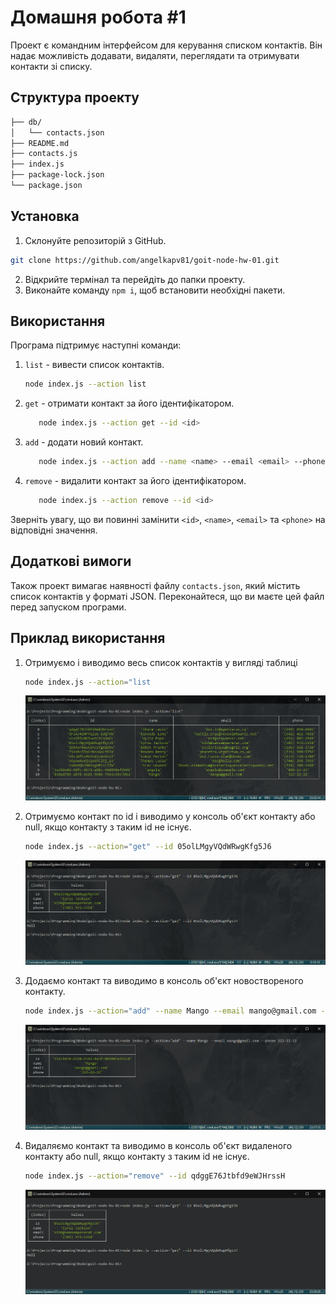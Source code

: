 # Домашня робота #1

Проект є командним інтерфейсом для керування списком контактів. Він надає можливість додавати, видаляти, переглядати та отримувати контакти зі списку.

## Структура проекту

```bash
├── db/
│   └── contacts.json
├── README.md
├── contacts.js
├── index.js
├── package-lock.json
└── package.json
```

## Установка

1. Склонуйте репозиторій з GitHub.
   
```bash
git clone https://github.com/angelkapv81/goit-node-hw-01.git
```

2. Відкрийте термінал та перейдіть до папки проекту.
3. Виконайте команду `npm i`, щоб встановити необхідні пакети.

## Використання

Програма підтримує наступні команди:

1. `list` - вивести список контактів.

    ```bash
    node index.js --action list
    ```

2. `get` - отримати контакт за його ідентифікатором.

    ```bash
       node index.js --action get --id <id>
    ```

3. `add` - додати новий контакт.

    ```bash
       node index.js --action add --name <name> --email <email> --phone <phone>
    ```

4. `remove` - видалити контакт за його ідентифікатором.

    ```bash
       node index.js --action remove --id <id>
    ```

Зверніть увагу, що ви повинні замінити `<id>`, `<name>`, `<email>` та `<phone>` на відповідні значення.

## Додаткові вимоги

Також проект вимагає наявності файлу `contacts.json`, який містить список контактів у форматі JSON. Переконайтеся, що ви маєте цей файл перед запуском програми.

## Приклад використання

1. Отримуємо і виводимо весь список контактів у вигляді таблиці

    ```bash
    node index.js --action="list
    ```

    ![list](./pictures/list.png)

2. Отримуємо контакт по id і виводимо у консоль об'єкт контакту або null, якщо контакту з таким id не існує.

    ```bash
    node index.js --action="get" --id 05olLMgyVQdWRwgKfg5J6
    ```

    ![get](./pictures/get.png)

3. Додаємо контакт та виводимо в консоль об'єкт новоствореного контакту.

    ```bash
    node index.js --action="add" --name Mango --email mango@gmail.com --phone 322-22-22
    ```

    ![add](./pictures/add.png)

4. Видаляємо контакт та виводимо в консоль об'єкт видаленого контакту або null, якщо контакту з таким id не існує.

    ```bash
    node index.js --action="remove" --id qdggE76Jtbfd9eWJHrssH
    ```

    ![remove](./pictures/remove.png)
